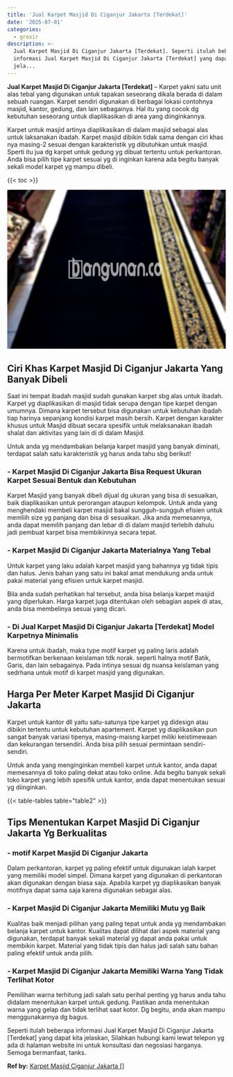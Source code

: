 ```yaml
---
title: 'Jual Karpet Masjid Di Ciganjur Jakarta [Terdekat]'
date: '2025-07-01'
categories:
  - grosir
description: >-
  Jual Karpet Masjid Di Ciganjur Jakarta [Terdekat]. Seperti itulah beberapa
  informasi Jual Karpet Masjid Di Ciganjur Jakarta [Terdekat] yang dapat kita
  jela...
---
```


**Jual Karpet Masjid Di Ciganjur Jakarta \[Terdekat\]** – Karpet yakni satu unit alas tebal yang digunakan untuk tapakan seseorang dikala berada di dalam sebuah ruangan. Karpet sendiri digunakan di berbagai lokasi contohnya masjid, kantor, gedung, dan lain sebagainya. Hal itu yang cocok dg kebutuhan seseorang untuk diaplikasikan di area yang diinginkannya.

Karpet untuk masjid artinya diaplikasikan di dalam masjid sebagai alas untuk laksanakan ibadah. Karpet masjid dibikin tidak sama dengan ciri khas nya masing-2 sesuai dengan karakteristik yg dibutuhkan untuk masjid. Sperti itu jua dg karpet untuk gedung yg dibuat tertentu untuk perkantoran. Anda bisa pilih tipe karpet sesuai yg di inginkan karena ada begitu banyak sekali model karpet yg mampu dibeli.

{{< toc >}}

![Jual Karpet Masjid Di Ciganjur Jakarta [Terdekat]](/images/grosir-karpet-murah-78.png)

## Ciri Khas Karpet Masjid Di Ciganjur Jakarta Yang Banyak Dibeli

Saat ini tempat ibadah masjid sudah gunakan karpet sbg alas untuk ibadah. Karpet yg diaplikasikan di masjid tidak serupa dengan tipe karpet dengan umumnya. Dimana karpet tersebut bisa digunakan untuk kebutuhan ibadah tiap harinya sepanjang kondisi karpet masih bersih. Karpet dengan karakter khusus untuk Masjid dibuat secara spesifik untuk melaksanakan ibadah shalat dan aktivitas yang lain di di dalam Masjid.

Untuk anda yg mendambakan belanja karpet masjid yang banyak diminati, terdapat salah satu karakteristik yg harus anda tahu sbg berikut!

### \- Karpet Masjid Di Ciganjur Jakarta Bisa Request Ukuran Karpet Sesuai Bentuk dan Kebutuhan

Karpet Masjid yang banyak dibeli dijual dg ukuran yang bisa di sesuaikan, baik diaplikasikan untuk perorangan ataupun kelompok. Untuk anda yang menghendaki membeli karpet masjid bakal sungguh-sungguh efisien untuk memliih size yg panjang dan bisa di sesuaikan. Jika anda memesannya, anda dapat memilih panjang dan lebar di di dalam masjid terlebih dahulu jadi pembuat karpet bisa membikinnya secara tepat.

### \- Karpet Masjid Di Ciganjur Jakarta Materialnya Yang Tebal

Untuk karpet yang laku adalah karpet masjid yang bahannya yg tidak tipis dan halus. Jenis bahan yang satu ini bakal amat mendukung anda untuk pakai material yang efisien untuk karpet masjid.

Bila anda sudah perhatikan hal tersebut, anda bisa belanja karpet masjid yang diperlukan. Harga karpet juga ditentukan oleh sebagian aspek di atas, anda bisa membelinya sesuai yang dicari.

### \- Di Jual Karpet Masjid Di Ciganjur Jakarta \[Terdekat\] Model Karpetnya Minimalis

Karena untuk ibadah, maka type motif karpet yg paling laris adalah bermotifkan berkenaan keislaman tdk norak. seperti halnya motif Batik, Garis, dan lain sebagainya. Pada intinya sesuai dg nuansa keislaman yang sedrhana untuk motif di karpet masjid yang digunakan.

## Harga Per Meter Karpet Masjid Di Ciganjur Jakarta

Karpet untuk kantor dll yaitu satu-satunya tipe karpet yg didesign atau dibikin tertentu untuk kebutuhan apartement. Karpet yg diaplikasikan pun sangat banyak variasi tipenya, masing-maisng karpet miliki keistimewaan dan kekurangan tersendiri. Anda bisa pilih sesuai permintaan sendiri-sendiri.

Untuk anda yang menginginkan membeli karpet untuk kantor, anda dapat memesannya di toko paling dekat atau toko online. Ada begitu banyak sekali toko karpet yang lebih spesifik untuk kantor, anda dapat menentukan sesuai yg diinginkan.

{{< table-tables table="table2" >}}

## Tips Menentukan Karpet Masjid Di Ciganjur Jakarta Yg Berkualitas

### \- motif Karpet Masjid Di Ciganjur Jakarta

Dalam perkantoran, karpet yg paling efektif untuk digunakan ialah karpet yang memiliki model simpel. Dimana karpet yang digunakan di perkantoran akan digunakan dengan biasa saja. Apabila karpet yg diaplikasikan banyak motifnya dapat sama saja karena digunakan sebagai alas.

### \- Karpet Masjid Di Ciganjur Jakarta Memiliki Mutu yg Baik

Kualitas baik menjadi pilihan yang paling tepat untuk anda yg mendambakan belanja karpet untuk kantor. Kualitas dapat dilihat dari aspek material yang digunakan, terdapat banyak sekali material yg dapat anda pakai untuk membikin karpet. Material yang tidak tipis dan halus jadi salah satu bahan paling efektif untuk anda pilih.

### \- Karpet Masjid Di Ciganjur Jakarta Memiliki Warna Yang Tidak Terlihat Kotor

Pemilihan warna terhitung jadi salah satu perihal penting yg harus anda tahu didalam menentukan karpet untuk gedung. Pastikan anda menentukan warna yang gelap dan tidak terlihat saat kotor. Dg begitu, anda akan mampu menggunakannya dg bagus.

Seperti itulah beberapa informasi Jual Karpet Masjid Di Ciganjur Jakarta \[Terdekat\] yang dapat kita jelaskan, Silahkan hubungi kami lewat telepon yg ada di halaman website ini untuk konsultasi dan negosiasi harganya. Semoga bermanfaat, tanks.

**Ref by:**  [Karpet Masjid Ciganjur Jakarta []](https://id.wikipedia.org/wiki/Karpet)
